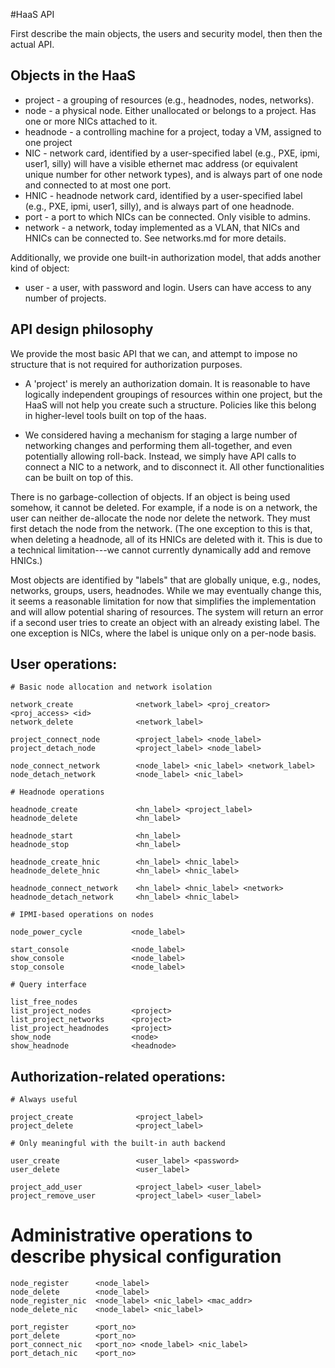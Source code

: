 #HaaS API

First describe the main objects, the users and security model, then
then the actual API.

## Objects in the HaaS

* project - a grouping of resources (e.g., headnodes, nodes, networks).
* node - a physical node.  Either unallocated or belongs to a project.  Has
  one or more NICs attached to it.
* headnode - a controlling machine for a project, today a VM, assigned to one
  project
* NIC - network card, identified by a user-specified label (e.g., PXE, ipmi,
  user1, silly) will have a visible ethernet mac address (or equivalent unique
  number for other network types), and is always part of one node and
  connected to at most one port.
* HNIC - headnode network card, identified by a user-specified label (e.g.,
  PXE, ipmi, user1, silly), and is always part of one headnode.
* port - a port to which NICs can be connected.  Only visible to admins.
* network - a network, today implemented as a VLAN, that NICs and HNICs can be
  connected to.  See networks.md for more details.

Additionally, we provide one built-in authorization model, that adds another kind of object:

* user - a user, with password and login.  Users can have access to any number
  of projects.

## API design philosophy

We provide the most basic API that we can, and attempt to impose no structure
that is not required for authorization purposes.  

- A 'project' is merely an authorization domain.  It is reasonable to have
  logically independent groupings of resources within one project, but the
  HaaS will not help you create such a structure.  Policies like this belong
  in higher-level tools built on top of the haas.

- We considered having a mechanism for staging a large number of networking
  changes and performing them all-together, and even potentially allowing
  roll-back.  Instead, we simply have API calls to connect a NIC to a network,
  and to disconnect it.  All other functionalities can be built on top of
  this.

There is no garbage-collection of objects.  If an object is being used
somehow, it cannot be deleted.  For example, if a node is on a network, the
user can neither de-allocate the node nor delete the network.  They must first
detach the node from the network.  (The one exception to this is that, when
deleting a headnode, all of its HNICs are deleted with it.  This is due to a
technical limitation---we cannot currently dynamically add and remove HNICs.)

Most objects are identified by "labels" that are globally unique, e.g., nodes,
networks, groups, users, headnodes.  While we may eventually change this, it
seems a reasonable limitation for now that simplifies the implementation and
will allow potential sharing of resources. The system will return an error if
a second user tries to create an object with an already existing label. The
one exception is NICs, where the label is unique only on a per-node basis.


## User operations:
 
    # Basic node allocation and network isolation 

    network_create              <network_label> <proj_creator> <proj_access> <id>
    network_delete              <network_label>

    project_connect_node        <project_label> <node_label>
    project_detach_node         <project_label> <node_label>
 
    node_connect_network        <node_label> <nic_label> <network_label>
    node_detach_network         <node_label> <nic_label>

    # Headnode operations 

    headnode_create             <hn_label> <project_label>
    headnode_delete             <hn_label>

    headnode_start              <hn_label>
    headnode_stop               <hn_label>
 
    headnode_create_hnic        <hn_label> <hnic_label>
    headnode_delete_hnic        <hn_label> <hnic_label>

    headnode_connect_network    <hn_label> <hnic_label> <network>
    headnode_detach_network     <hn_label> <hnic_label>

    # IPMI-based operations on nodes

    node_power_cycle           <node_label>

    start_console              <node_label>    
    show_console               <node_label>
    stop_console               <node_label>

    # Query interface

    list_free_nodes
    list_project_nodes         <project>
    list_project_networks      <project>
    list_project_headnodes     <project>
    show_node                  <node>
    show_headnode              <headnode>


## Authorization-related operations:

    # Always useful
 
    project_create              <project_label>
    project_delete              <project_label>

    # Only meaningful with the built-in auth backend

    user_create                 <user_label> <password>
    user_delete                 <user_label>

    project_add_user            <project_label> <user_label>
    project_remove_user         <project_label> <user_label>

# Administrative operations to describe physical configuration

    node_register      <node_label>
    node_delete        <node_label>
    node_register_nic  <node_label> <nic_label> <mac_addr>
    node_delete_nic    <node_label> <nic_label>

    port_register      <port_no>
    port_delete        <port_no>
    port_connect_nic   <port_no> <node_label> <nic_label>
    port_detach_nic    <port_no>
